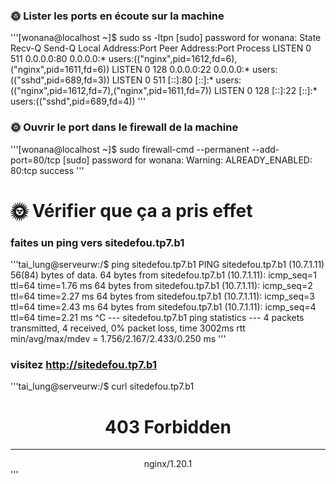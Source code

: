 


### 🌞 Lister les ports en écoute sur la machine
'''[wonana@localhost ~]$ sudo ss -ltpn
[sudo] password for wonana:
State       Recv-Q      Send-Q           Local Address:Port            Peer Address:Port      Process
LISTEN      0           511                    0.0.0.0:80                   0.0.0.0:*          users:(("nginx",pid=1612,fd=6),("nginx",pid=1611,fd=6))
LISTEN      0           128                    0.0.0.0:22                   0.0.0.0:*          users:(("sshd",pid=689,fd=3))
LISTEN      0           511                       [::]:80                      [::]:*          users:(("nginx",pid=1612,fd=7),("nginx",pid=1611,fd=7))
LISTEN      0           128                       [::]:22                      [::]:*          users:(("sshd",pid=689,fd=4))
'''

### 🌞 Ouvrir le port dans le firewall de la machine
'''[wonana@localhost ~]$ sudo firewall-cmd --permanent --add-port=80/tcp
[sudo] password for wonana:
Warning: ALREADY_ENABLED: 80:tcp
success
'''
# 🌞 Vérifier que ça a pris effet
### faites un ping vers sitedefou.tp7.b1
'''tai_lung@serveurw:/$ ping sitedefou.tp7.b1
PING sitedefou.tp7.b1 (10.7.1.11) 56(84) bytes of data.
64 bytes from sitedefou.tp7.b1 (10.7.1.11): icmp_seq=1 ttl=64 time=1.76 ms
64 bytes from sitedefou.tp7.b1 (10.7.1.11): icmp_seq=2 ttl=64 time=2.27 ms
64 bytes from sitedefou.tp7.b1 (10.7.1.11): icmp_seq=3 ttl=64 time=2.43 ms
64 bytes from sitedefou.tp7.b1 (10.7.1.11): icmp_seq=4 ttl=64 time=2.21 ms
^C
--- sitedefou.tp7.b1 ping statistics ---
4 packets transmitted, 4 received, 0% packet loss, time 3002ms
rtt min/avg/max/mdev = 1.756/2.167/2.433/0.250 ms
'''

### visitez http://sitedefou.tp7.b1
'''tai_lung@serveurw:/$ curl    sitedefou.tp7.b1
<html>
<head><title>403 Forbidden</title></head>
<body>
<center><h1>403 Forbidden</h1></center>
<hr><center>nginx/1.20.1</center>
</body>
</html>
'''